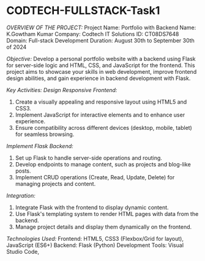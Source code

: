 # CODTECH-FULLSTACK-Task1
*OVERVIEW OF THE PROJECT:*
Project Name: Portfolio with Backend
Name: K.Gowtham Kumar
Company: Codtech IT Solutions
ID: CT08DS7648
Domain: Full-stack Development
Duration: August 30th to September 30th of 2024

*Objective:*
Develop a personal portfolio website with a backend using Flask for server-side logic and HTML, CSS, and JavaScript for the frontend. This project aims to showcase your skills in web development, improve frontend design abilities, and gain experience in backend development with Flask.

*Key Activities:*
*Design Responsive Frontend:*
1. Create a visually appealing and responsive layout using HTML5 and CSS3.
2. Implement JavaScript for interactive elements and to enhance user experience.
3. Ensure compatibility across different devices (desktop, mobile, tablet) for seamless browsing.

*Implement Flask Backend:*
1. Set up Flask to handle server-side operations and routing.
2. Develop endpoints to manage content, such as projects and blog-like posts.
3. Implement CRUD operations (Create, Read, Update, Delete) for managing projects and content.

*Integration:*
1. Integrate Flask with the frontend to display dynamic content.
2. Use Flask's templating system to render HTML pages with data from the backend.
3. Manage project details and display them dynamically on the frontend.

*Technologies Used:*
Frontend: HTML5, CSS3 (Flexbox/Grid for layout), JavaScript (ES6+)
Backend: Flask (Python)
Development Tools: Visual Studio Code,
